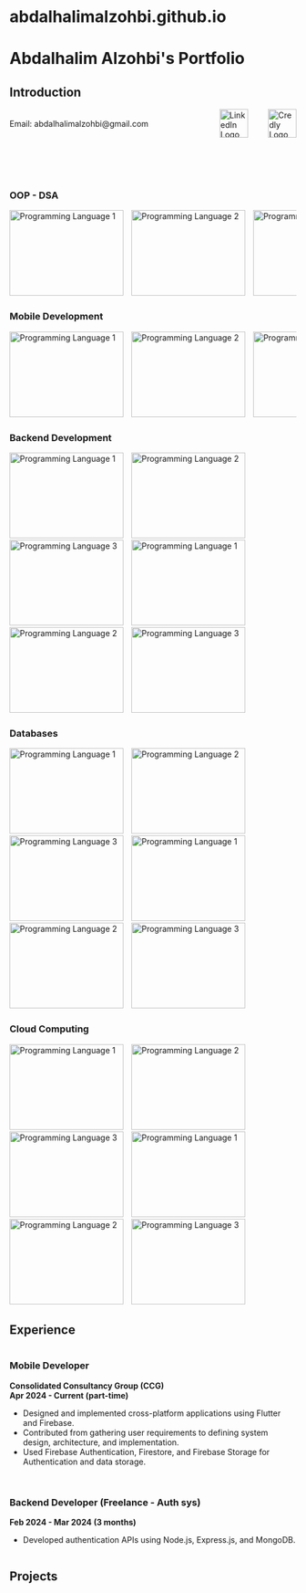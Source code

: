 # abdalhalimalzohbi.github.io

# Abdalhalim Alzohbi's Portfolio

## Introduction

<div style="display: flex; align-items: center;">
    <div style="flex: 1;">
        Email: abdalhalimalzohbi@gmail.com
    </div>
    <div>
        <a href="https://www.linkedin.com/in/abdalhalimalzohbi/">
            <img src="https://static.licdn.com/sc/h/al2o9zrvru7aqj8e1x2rzsrca" alt="LinkedIn Logo" width="50" height="50">
        </a>
    </div>
    &nbsp;
    &nbsp;
    &nbsp;
    &nbsp;
    &nbsp;
    <div>
        <a href="https://www.credly.com/users/abdalhalimalzohbi/">
            <img src="https://images.credly.com/size/400x400/images/b685de69-03cf-402c-b8e3-62ecd0e2e949/blob.png" alt="Credly Logo" width="50" height="50">
        </a>
    </div>
</div>
<br>
<br>
<br>
<br>

### OOP - DSA

<div style="overflow-x: auto; white-space: nowrap;">
    <img src="https://example.com/image_url_1.jpg" alt="Programming Language 1" style="display: inline-block; width: 200px; height: 150px; margin-right: 10px;">
    <img src="https://example.com/image_url_2.jpg" alt="Programming Language 2" style="display: inline-block; width: 200px; height: 150px; margin-right: 10px;">
    <img src="https://example.com/image_url_3.jpg" alt="Programming Language 3" style="display: inline-block; width: 200px; height: 150px; margin-right: 10px;">
 
</div>

### Mobile Development

<div style="overflow-x: auto; white-space: nowrap;">
    <img src="https://example.com/image_url_1.jpg" alt="Programming Language 1" style="display: inline-block; width: 200px; height: 150px; margin-right: 10px;">
    <img src="https://example.com/image_url_2.jpg" alt="Programming Language 2" style="display: inline-block; width: 200px; height: 150px; margin-right: 10px;">
    <img src="https://example.com/image_url_3.jpg" alt="Programming Language 3" style="display: inline-block; width: 200px; height: 150px; margin-right: 10px;">

</div>

### Backend Development

<div>
        <img src="https://example.com/image_url_1.jpg" alt="Programming Language 1" style="display: inline-block; width: 200px; height: 150px; margin-right: 10px;">
    <img src="https://example.com/image_url_2.jpg" alt="Programming Language 2" style="display: inline-block; width: 200px; height: 150px; margin-right: 10px;">
    <img src="https://example.com/image_url_3.jpg" alt="Programming Language 3" style="display: inline-block; width: 200px; height: 150px; margin-right: 10px;">
        <img src="https://example.com/image_url_1.jpg" alt="Programming Language 1" style="display: inline-block; width: 200px; height: 150px; margin-right: 10px;">
    <img src="https://example.com/image_url_2.jpg" alt="Programming Language 2" style="display: inline-block; width: 200px; height: 150px; margin-right: 10px;">
    <img src="https://example.com/image_url_3.jpg" alt="Programming Language 3" style="display: inline-block; width: 200px; height: 150px; margin-right: 10px;">

</div>

### Databases
<div>
        <img src="https://example.com/image_url_1.jpg" alt="Programming Language 1" style="display: inline-block; width: 200px; height: 150px; margin-right: 10px;">
    <img src="https://example.com/image_url_2.jpg" alt="Programming Language 2" style="display: inline-block; width: 200px; height: 150px; margin-right: 10px;">
    <img src="https://example.com/image_url_3.jpg" alt="Programming Language 3" style="display: inline-block; width: 200px; height: 150px; margin-right: 10px;">
        <img src="https://example.com/image_url_1.jpg" alt="Programming Language 1" style="display: inline-block; width: 200px; height: 150px; margin-right: 10px;">
    <img src="https://example.com/image_url_2.jpg" alt="Programming Language 2" style="display: inline-block; width: 200px; height: 150px; margin-right: 10px;">
    <img src="https://example.com/image_url_3.jpg" alt="Programming Language 3" style="display: inline-block; width: 200px; height: 150px; margin-right: 10px;">

</div>

### Cloud Computing
<div>
        <img src="https://example.com/image_url_1.jpg" alt="Programming Language 1" style="display: inline-block; width: 200px; height: 150px; margin-right: 10px;">
    <img src="https://example.com/image_url_2.jpg" alt="Programming Language 2" style="display: inline-block; width: 200px; height: 150px; margin-right: 10px;">
    <img src="https://example.com/image_url_3.jpg" alt="Programming Language 3" style="display: inline-block; width: 200px; height: 150px; margin-right: 10px;">
        <img src="https://example.com/image_url_1.jpg" alt="Programming Language 1" style="display: inline-block; width: 200px; height: 150px; margin-right: 10px;">
    <img src="https://example.com/image_url_2.jpg" alt="Programming Language 2" style="display: inline-block; width: 200px; height: 150px; margin-right: 10px;">
    <img src="https://example.com/image_url_3.jpg" alt="Programming Language 3" style="display: inline-block; width: 200px; height: 150px; margin-right: 10px;">

</div>

## Experience

<div style="display: flex; flex-wrap: wrap; gap: 1rem;">

  <div style="flex: 1; min-width: 300px;">
  
  ### Mobile Developer
  **Consolidated Consultancy Group (CCG)**  
  **Apr 2024 - Current (part-time)**
  
  - Designed and implemented cross-platform applications using Flutter and Firebase.
  - Contributed from gathering user requirements to defining system design, architecture, and implementation.
  - Used Firebase Authentication, Firestore, and Firebase Storage for Authentication and data storage.
  
  </div>

  <div style="flex: 1; min-width: 300px;">
  
  ### Backend Developer (Freelance - Auth sys)
  **Feb 2024 - Mar 2024 (3 months)**
  
  - Developed authentication APIs using Node.js, Express.js, and MongoDB.
  
  </div>

</div>


## Projects
